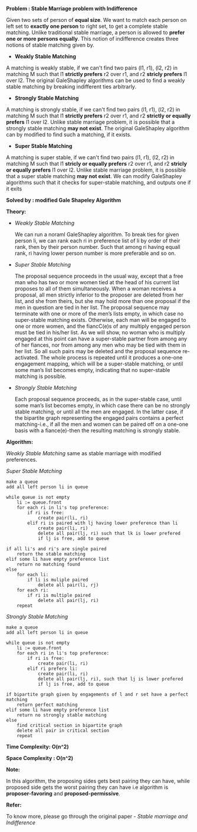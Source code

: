 **Problem : Stable Marriage problem with Indifference**

Given two sets of person of **equal size**. We want to match each person on left set to **exactly one person**
to right set, to get a complete stable matching. Unlike traditional stable marriage, a person is allowed to
**prefer one or more persons equally**. This notion of indifference creates three notions of stable matching
given by.
    
    
    
- **Weakly Stable Matching**
    
A matching is weakly stable, if we can't find two pairs (l1, r1), (l2, r2) in matching M such that l1 **strictly prefers**
r2 over r1, and r2 **stricly prefers** l1 over l2. The original GaleShapley algorithms can be used to find a
weakly stable matching by breaking indifferent ties arbitrarly.
    
    
    
- **Strongly Stable Matching**

A matching is strongly stable, if we can't find two pairs (l1, r1), (l2, r2) in matching M such that l1 **strictly prefers**
r2 over r1, and r2 **strictly or equally prefers** l1 over l2. Unlike stable marriage problem, it is possible that a strongly stable matching **may not exist**. 
The original GaleShapley algorithm can by modified to find such a matching, if it exists.
    
    
    
- **Super Stable Matching**

A matching is super stable, if we can't find two pairs (l1, r1), (l2, r2) in matching M such that l1 **stricly or equally
prefers** r2 over r1, and r2 **stricly or equally prefers** l1 over l2. Unlike stable marriage problem, it is possible
that a super stable matching **may not exist**.
We can modify GaleShapley algorithms such that it checks for super-stable matching, and outputs one if it exits
    
    
    
    
**Solved by : modified Gale Shapeley Algorithm**

  
  
**Theory:**

-   *Weakly Stable Matching*

    We can run a noraml GaleShapley algorithm. To break ties for given person li, we can rank each ri in preference list of
    li by order of their rank, then by their person number. Such that among ri having equall rank, ri having lower person number
    is more preferable and so on.
    
-   *Super Stable Matching*

    The proposal sequence proceeds in the usual way, except that a free man who has two or more women tied at the head of his current list proposes to all of them simultaneously. When a woman receives a proposal, all men strictly inferior to the proposer are deleted from her list, and she from theirs, but she may hold more than one proposal if the men in question are tied in her list. The proposal sequence may terminate with one or more of the men’s lists empty, in which case no super-stable matching exists. Otherwise, each man will be engaged to one or more women, and the fiancC(e)s of any multiply engaged person must be tied in his/her list. As we will show, no woman who is multiply engaged at this point can have a super-stable partner from among any of her fiances, nor from among any men who may be tied with them in her list. So all such pairs may be deleted and the proposal sequence re-activated. The whole process is repeated until it produces a one-one engagement mapping, which will be a super-stable matching, or until some man’s list becomes empty, indicating that no super-stable matching is possible.
    

-   *Strongly Stable Matching*

    Each proposal sequence proceeds, as in the super-stable case, until some man’s list becomes empty, in which case there can be no strongly stable matching, or until all the men are engaged. In the latter case, if the bipartite graph representing the engaged pairs contains a perfect matching-i.e., if all the men and women can be paired off on a one-one basis with a fiance(e)-then the resulting matching is strongly stable.

**Algorithm:**

*Weakly Stable Matching*
same as stable marriage with modified preferences.

*Super Stable Matching*

    make a queue
    add all left person li in queue

    while queue is not empty
        li := queue.front
        for each ri in li's top preference:
            if ri is free:
                create pair(li, ri)
            elif ri is paired with lj having lower preference than li
                create pair(li, ri)
                delete all pair(lj, ri) such that lk is lower prefered
                if lj is free, add to queue
    
    if all li's and ri's are single paired
        return the stable matching
    elif some li have empty preference list
        return no matching found
    else
        for each li:
            if li is muliple paired
                delete all pair(li, rj)
        for each ri:
            if ri is multiple paired
                delete all pair(lj, ri)
        repeat


*Strongly Stable Matching*

    make a queue
    add all left person li in queue
    
    while queue is not empty
        li := queue.front
        for each ri in li's top preference:
            if ri is free:
                create pair(li, ri)
            elif ri prefers li:
                create pair(li, ri)
                delete all pair(lj, ri), such that lj is lower prefered
                if lj is free, add to queue
        
    if bipartite graph given by engagements of l and r set have a perfect matching
        return perfect matching
    elif some li have empty preference list
        return no strongly stable matching
    else
        find critical section in bipartite graph
        delete all pair in critical section
        repeat


**Time Complexity: O(n^2)**


**Space Complexity : O(n^2)**



**Note:**
    
In this algorithm, the proposing sides gets best pairing they can have, while proposed
side gets the worst pairing they can have i.e algorithm is **proposer-favoring** and **proposed-permissive**.
    
    
**Refer:**

To know more, please go through the original paper - *Stable marriage and Indifference*